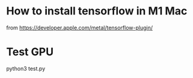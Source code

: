 # How to install tensorflow in M1 Mac

from https://developer.apple.com/metal/tensorflow-plugin/

# Test GPU

python3 test.py

